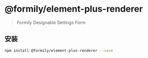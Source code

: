 # @formily/element-plus-renderer

> Formily Designable Settings Form

## 安装

```bash
npm install @formily/element-plus-renderer --save
```
